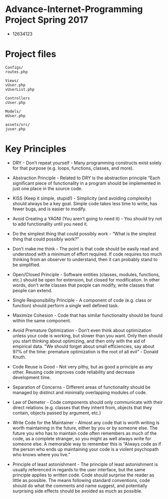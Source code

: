# Advance-Internet-Programming Project Spring 2017
- 12634123

# Project files
```
Configs/
routes.php

Views/
vUser.php
vUserList.php

Controllers
cUser.php

Models/
mUser.php

assets/src/
juser.php
```

# Key Principles

* DRY - Don’t repeat yourself - Many programming constructs exist solely for that purpose (e.g. loops, functions, classes, and more). 

* Abstraction Principle - Related to DRY is the abstraction principle “Each significant piece of functionality in a program should be implemented in just one place in the source code.

* KISS (Keep it simple, stupid!) - Simplicity (and avoiding complexity) should always be a key goal. Simple code takes less time to write, has fewer bugs, and is easier to modify.

* Avoid Creating a YAGNI (You aren’t going to need it) - You should try not to add functionality until you need it. 

* Do the simplest thing that could possibly work -  “What is the simplest thing that could possibly work?”

* Don’t make me think - The point is that code should be easily read and understood with a minimum of effort required. If code requires too much thinking from an observer to understand, then it can probably stand to be simplified.

* Open/Closed Principle - Software entities (classes, modules, functions, etc.) should be open for extension, but closed for modification. In other words, don't write classes that people can modify, write classes that people can extend.

* Single Responsibility Principle - A component of code (e.g. class or function) should perform a single well defined task. 

* Maximize Cohesion - Code that has similar functionality should be found within the same component. 

* Avoid Premature Optimization - Don’t even think about optimization unless your code is working, but slower than you want. Only then should you start thinking about optimizing, and then only with the aid of empirical data. "We should forget about small efficiencies, say about 97% of the time: premature optimization is the root of all evil" - Donald Knuth. 

*	Code Reuse is Good - Not very pithy, but as good a principle as any other. Reusing code improves code reliability and decrease development time. 

*	Separation of Concerns - Different areas of functionality should be managed by distinct and minimally overlapping modules of code. 

* Law of Demeter - Code components should only communicate with their direct relations (e.g. classes that they inherit from, objects that they contain, objects passed by argument, etc.) 

* Write Code for the Maintainer - Almost any code that is worth writing is worth maintaining in the future, either by you or by someone else. The future you who has to maintain code often remembers as much of the code, as a complete stranger, so you might as well always write for someone else. A memorable way to remember this is “Always code as if the person who ends up maintaining your code is a violent psychopath who knows where you live.”

* Principle of least astonishment - The principle of least astonishment is usually referenced in regards to the user interface, but the same principle applies to written code. Code should surprise the reader as little as possible. The means following standard conventions, code should do what the comments and name suggest, and potentially surprising side effects should be avoided as much as possible.

###
